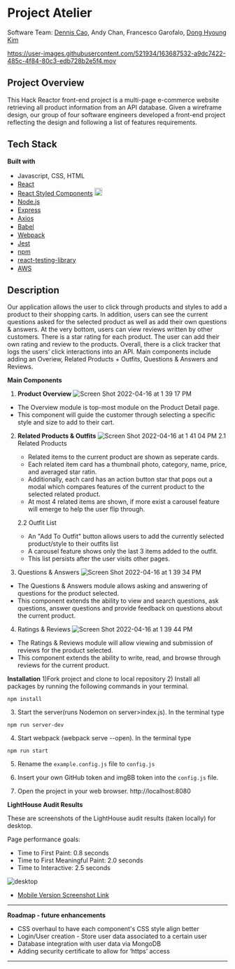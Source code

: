 # Project Atelier
Software Team: [Dennis Cao](https://www.linkedin.com/in/dennisrcao/), Andy Chan, Francesco Garofalo, [Dong Hyoung Kim](https://www.linkedin.com/in/dong-hyoung-kim-7686b8222/)



https://user-images.githubusercontent.com/521934/163687532-a9dc7422-485c-4f84-80c3-edb728b2e5f4.mov


## Project Overview

This Hack Reactor front-end project is a multi-page e-commerce website retrieving all product information from an API database.
Given a wireframe design, our group of four software engineers developed a front-end project reflecting the design and following a list of features requirements.

## Tech Stack
**Built with**
- Javascript, CSS, HTML <img height="16" width="16" src="https://github.com/get-icon/geticon/raw/master/icons/javascript.svg" /><img height="16" width="16" src="https://simpleicons.org/icons/css3.svg" /><img height="16" width="16" src="https://simpleicons.org/icons/html5.svg" />
- [React](https://reactjs.org/)  <img height="16" width="16" src="https://simpleicons.org/icons/react.svg" />
- [React Styled Components](https://styled-components.com/)  <img height="18" width="18" src="https://simpleicons.org/icons/styledcomponents.svg" />
- [Node.js](https://nodejs.org/en/)  <img height="16" width="16" src="https://simpleicons.org/icons/nodedotjs.svg" />
- [Express](https://expressjs.com/)  <img height="16" width="16" src="https://github.com/get-icon/geticon/raw/master/icons/express.svg" />
- [Axios](https://www.npmjs.com/package/axios)  <img height="16" width="16" src="https://simpleicons.org/icons/nodedotjs.svg" />
- [Babel](https://babeljs.io/)  <img height="16" width="16" src="https://simpleicons.org/icons/babel.svg" />
- [Webpack](https://webpack.js.org/)  <img height="16" width="16" src="https://simpleicons.org/icons/webpack.svg" />
- [Jest](https://jestjs.io/docs/getting-started)  <img height="16" width="16" src="https://simpleicons.org/icons/jest.svg" />
- [npm](https://www.npmjs.com/)  <img height="16" width="16" src="https://simpleicons.org/icons/npm.svg" />
- [react-testing-library](https://testing-library.com/docs/react-testing-library/intro/)  <img height="16" width="16" src="https://simpleicons.org/icons/testinglibrary.svg" />
- [AWS](https://aws.amazon.com/ec2/)  <img height="16" width="16" src="https://simpleicons.org/icons/amazonaws.svg" />

## Description
Our application allows the user to click through products and styles to add a product to their shopping carts. In addition, users can see the current questions asked for the selected product as well as add their own questions & answers. At the very bottom, users can view reviews written by other customers. There is a star rating for each product. The user can add their own rating and review to the products. Overall, there is a click tracker that logs the users’ click interactions into an API.
Main components include adding an Overiew, Related Products + Outfits, Questions & Answers and Reviews.

**Main Components**
1) **Product Overview**
![Screen Shot 2022-04-16 at 1 39 17 PM](https://user-images.githubusercontent.com/521934/163690765-4c24a68a-ef57-4f91-8aa2-1ed4bcd976cb.png)

* The Overview module is top-most module on the Product Detail page.
* This component will guide the customer through selecting a specific style and size to add to their cart.
2) **Related Products & Outfits**
![Screen Shot 2022-04-16 at 1 41 04 PM](https://user-images.githubusercontent.com/521934/163690774-c20edb44-9336-499d-91d5-36176bf5145d.png)
    2.1 Related Products
    * Related items to the current product are shown as seperate cards. 
    * Each related item card has a thumbnail photo, category, name, price, and averaged star ratin.
    * Additionally, each card has an action button star that pops out a modal which compares features of the current product to the selected related product. 
    * At most 4 related items are shown, if more exist a carousel feature will emerge to help the user flip through. 

    2.2 Outfit List
    * An "Add To Outfit" button allows users to add the currently selected product/style to their outfits list
    * A carousel feature shows only the last 3 items added to the outfit.
    * This list persists after the user visits other pages.

3) Questions & Answers
![Screen Shot 2022-04-16 at 1 39 34 PM](https://user-images.githubusercontent.com/521934/163690787-a0540031-a8ec-4274-90cb-7a06f47b97c1.png)

* The Questions & Answers module allows asking and answering of questions for the product selected.
* This component extends the ability to view and search questions, ask questions, answer questions and provide feedback on questions about the current product.
4) Ratings & Reviews
![Screen Shot 2022-04-16 at 1 39 44 PM](https://user-images.githubusercontent.com/521934/163690795-c80dc15c-a3ea-4d10-ae10-3b618eef9583.png)

* The Ratings & Reviews module will allow viewing and submission of reviews for the product selected.
* This component extends the ability to write, read, and browse through reviews for the current product.

**Installation**
1)Fork project and clone to local repository
2) Install all packages by running the following commands in your terminal.
```
npm install
```
3) Start the server(runs Nodemon on server>index.js). In the terminal type
```
npm run server-dev
```
4) Start webpack (webpack serve --open). In the terminal type
```
npm run start
```

5) Rename the `example.config.js` file to `config.js`

6) Insert your own GitHub token and imgBB token into the `config.js` file.

6) Open the project in your web browser.
http://localhost:8080

**LightHouse Audit Results**

These are screenshots of the LightHouse audit results (taken locally) for desktop.

Page performance goals:
* Time to First Paint: 0.8 seconds
* Time to First Meaningful Paint: 2.0 seconds
* Time to Interactive: 2.5 seconds

![desktop](https://github.com/Louis-La/atelier-front-end-capstone-project/blob/main/SpeedTestsScreenshots/LightHouseAuditDesktop.png)

* [Mobile Version Screenshot Link](https://github.com/Louis-La/atelier-front-end-capstone-project/blob/main/SpeedTestsScreenshots/LightHouseAuditMobile.png)

---
**Roadmap - future enhancements**

* CSS overhaul to have each component's CSS style align better
* Login/User creation - Store user data associated to a certain user
* Database integration with user data via MongoDB
* Adding security certificate to allow for ‘https’ access

---





